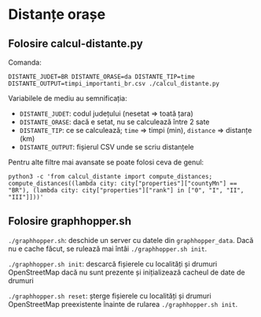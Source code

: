 # Distanțe orașe

## Folosire calcul-distante.py
Comanda:
```shell
DISTANTE_JUDET=BR DISTANTE_ORASE=da DISTANTE_TIP=time DISTANTE_OUTPUT=timpi_importanti_br.csv ./calcul_distante.py
```

Variabilele de mediu au semnificația:
- `DISTANTE_JUDET`: codul județului (nesetat => toată țara)
- `DISTANTE_ORASE`: dacă e setat, nu se calculează între 2 sate
- `DISTANTE_TIP`: ce se calculează; `time` => timpi (min), `distance` => distanțe (km)
- `DISTANTE_OUTPUT`: fișierul CSV unde se scriu distanțele

Pentru alte filtre mai avansate se poate folosi ceva de genul:
```shell
python3 -c 'from calcul_distante import compute_distances; compute_distances((lambda city: city["properties"]["countyMn"] == "BR"), (lambda city: city["properties"]["rank"] in ["0", "I", "II", "III"]]))'
```

## Folosire graphhopper.sh
`./graphhopper.sh`: deschide un server cu datele din `graphhopper_data`. Dacă nu e cache făcut, se rulează mai întâi `./graphhopper.sh init`.

`./graphhopper.sh init`: descarcă fișierele cu localități și drumuri OpenStreetMap dacă nu sunt prezente și inițializează cacheul de date de drumuri

`./graphhopper.sh reset`: șterge fișierele cu localități și drumuri OpenStreetMap preexistente înainte de rularea `./graphhopper.sh init`.
